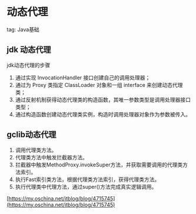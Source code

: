 # 动态代理

tag: Java基础

## jdk 动态代理

jdk动态代理的步骤

1. 通过实现 InvocationHandler 接口创建自己的调用处理器；
2. 通过为 Proxy 类指定 ClassLoader 对象和一组 interface 来创建动态代理类；
3. 通过反射机制获得动态代理类的构造函数，其唯一参数类型是调用处理器接口类型；
4. 通过构造函数创建动态代理类实例，构造时调用处理器对象作为参数被传入。

## gclib动态代理

1. 调用代理类方法。
2. 代理类方法中触发拦截器方法。
3. 拦截器中触发MethodProxy.invokeSuper方法，并获取需要调用的代理类方法索引。
4. 执行Fast索引类方法，根据代理类方法索引，获得代理类方法。
5. 执行代理类中代理方法，通过super()方法完成真实逻辑调用。

[https://my.oschina.net/itblog/blog/4715745](https://my.oschina.net/itblog/blog/4715745)